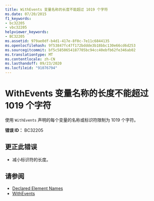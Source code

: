 ```yaml
---
title: WithEvents 变量名称的长度不能超过 1019 个字符
ms.date: 07/20/2015
f1_keywords:
- bc32205
- vbc32205
helpviewer_keywords:
- BC32205
ms.assetid: 979ae0df-b4d1-417e-8f0c-7e11c6844135
ms.openlocfilehash: 9f53847fc47f172bddde3b18bbc130e66cd6d253
ms.sourcegitcommit: bf5c5850654187705bc94cc40ebfb62fe346ab02
ms.translationtype: MT
ms.contentlocale: zh-CN
ms.lasthandoff: 09/23/2020
ms.locfileid: "91076794"
---
```

# <a name="withevents-variable-name-length-cannot-exceed-1019-characters"></a>WithEvents 变量名称的长度不能超过 1019 个字符

使用 `WithEvents` 声明的每个变量的名称或标识符限制为 1019 个字符。  
  
 **错误 ID：** BC32205  
  
## <a name="to-correct-this-error"></a>更正此错误  
  
- 减小标识符的长度。  
  
## <a name="see-also"></a>请参阅

- [Declared Element Names](../programming-guide/language-features/declared-elements/declared-element-names.md)
- [WithEvents](../language-reference/modifiers/withevents.md)
